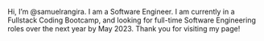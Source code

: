 Hi, I’m @samuelrangira. 
I am a Software Engineer.
I am currently in a Fullstack Coding Bootcamp,
and looking for full-time Software Engineering roles over the next year by May 2023. Thank you for visiting my page! 


<!---
samuelrangira/samuelrangira is a ✨ special ✨ repository because its `README.md` (this file) appears on your GitHub profile.
You can click the Preview link to take a look at your changes.
--->

